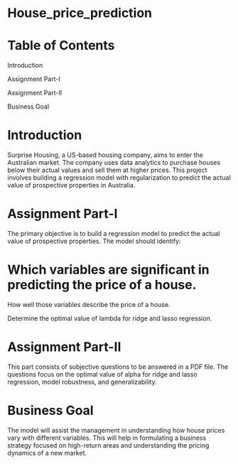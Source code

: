# House_price_prediction
# Table of Contents
Introduction

Assignment Part-I

Assignment Part-II

Business Goal

# Introduction
Surprise Housing, a US-based housing company, aims to enter the Australian market. The company uses data analytics to purchase houses below their actual values and sell them at higher prices. This project involves building a regression model with regularization to predict the actual value of prospective properties in Australia.

# Assignment Part-I
The primary objective is to build a regression model to predict the actual value of prospective properties. The model should identify:

# Which variables are significant in predicting the price of a house.
How well those variables describe the price of a house.

Determine the optimal value of lambda for ridge and lasso regression.

# Assignment Part-II
This part consists of subjective questions to be answered in a PDF file. The questions focus on the optimal value of alpha for ridge and lasso regression, model robustness, and generalizability.

# Business Goal
The model will assist the management in understanding how house prices vary with different variables. This will help in formulating a business strategy focused on high-return areas and understanding the pricing dynamics of a new market.
